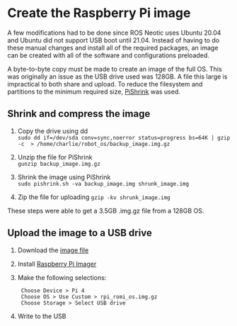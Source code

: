 # Create the Raspberry Pi image

A few modifications had to be done since ROS Neotic uses Ubuntu 20.04 and Ubuntu did not support USB boot until 21.04. Instead of having to do these manual changes and install all of the required packages, an image can be created with all of the software and configurations preloaded. 

A byte-to-byte copy must be made to create an image of the full OS. This was originally an issue as the USB drive used was 128GB. A file this large is impractical to both share and upload. To reduce the filesystem and partitions to the minimum required size, [PiShrink](https://github.com/Drewsif/PiShrink) was used.


## Shrink and compress the image

1. Copy the drive using dd  
    `sudo dd if=/dev/sda conv=sync,noerror status=progress bs=64K | gzip -c  > /home/charlie/robot_os/backup_image.img.gz`

2. Unzip the file for PiShrink  
    `gunzip backup_image.img.gz`

3. Shrink the image using PiShrink  
    `sudo pishrink.sh -va backup_image.img shrunk_image.img`

4. Zip the file for uploading
    `gzip -kv shrunk_image.img`

These steps were able to get a 3.5GB .img.gz file from a 128GB OS.


## Upload the image to a USB drive

1. Download the [image file](https://drive.google.com/file/d/19PCCLNUG7Y_Z2sCio9Wgoz943875dg4B/view?usp=sharing)

2. Install [Raspberry Pi Imager](https://www.raspberrypi.com/software/)

3. Make the following selections:
   ```
    Choose Device > Pi 4
    Choose OS > Use Custom > rpi_romi_os.img.gz
    Choose Storage > Select USB drive
   ```
4. Write to the USB